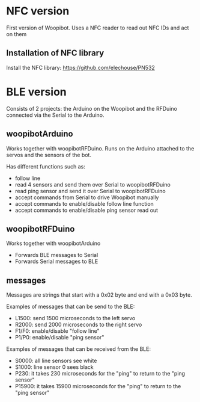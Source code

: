 # NFC version
First version of Woopibot.
Uses a NFC reader to read out NFC IDs and act on them

## Installation of NFC library

Install the NFC library: https://github.com/elechouse/PN532

# BLE version

Consists of 2 projects: the Arduino on the Woopibot and the RFDuino connected via the Serial to the Arduino.

## woopibotArduino
Works together with woopibotRFDuino. Runs on the Arduino attached to the servos and the sensors of the bot.

Has different functions such as:
- follow line
- read 4 sensors and send them over Serial to woopibotRFDuino
- read ping sensor and send it over Serial to woopibotRFDuino
- accept commands from Serial to drive Woopibot manually
- accept commands to enable/disable follow line function
- accept commands to enable/disable ping sensor read out

## woopibotRFDuino
Works together with woopibotArduino

- Forwards BLE messages to Serial 
- Forwards Serial messages to BLE

## messages
Messages are strings that start with a 0x02 byte and end with a 0x03 byte.

Examples of messages that can be send to the BLE:
- L1500: send 1500 microseconds to the left servo
- R2000: send 2000 microseconds to the right servo
- F1/F0: enable/disable "follow line"
- P1/P0: enable/disable "ping sensor"

Examples of messages that can be received from the BLE:
- S0000: all line sensors see white
- S1000: line sensor 0 sees black
- P230: it takes 230 microseconds for the "ping" to return to the "ping sensor"
- P15900: it takes 15900 microseconds for the "ping" to return to the "ping sensor"






